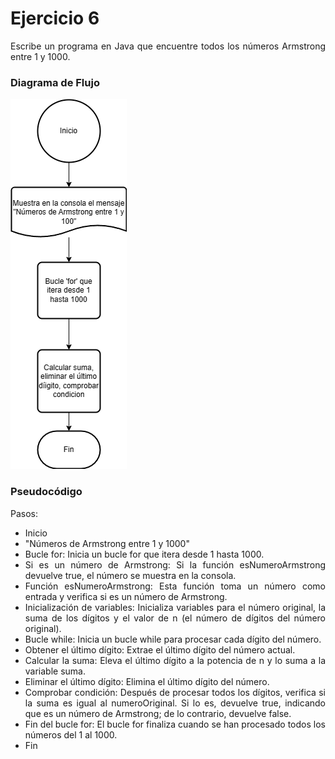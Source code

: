 <div align="justify">

# Ejercicio 6 <a name="ejercicio6"></a>

Escribe un programa en Java que encuentre todos los números Armstrong entre 1 y 1000.

### Diagrama de Flujo

<img src="diagramadeflujo6.png" 
/>

### Pseudocódigo

Pasos:
- Inicio
- "Números de Armstrong entre 1 y 1000"
- Bucle for: Inicia un bucle for que itera desde 1 hasta 1000.
- Si es un número de Armstrong: Si la función esNumeroArmstrong devuelve true, el número se muestra en la consola.
- Función esNumeroArmstrong: Esta función toma un número como entrada y verifica si es un número de Armstrong.
- Inicialización de variables: Inicializa variables para el número original, la suma de los dígitos y el valor de n (el número de dígitos del número original).
- Bucle while: Inicia un bucle while para procesar cada dígito del número.
- Obtener el último dígito: Extrae el último dígito del número actual.
- Calcular la suma: Eleva el último dígito a la potencia de n y lo suma a la variable suma.
- Eliminar el último dígito: Elimina el último dígito del número.
- Comprobar condición: Después de procesar todos los dígitos, verifica si la suma es igual al numeroOriginal. Si lo es, devuelve true, indicando que es un número de Armstrong; de lo contrario, devuelve false.
- Fin del bucle for: El bucle for finaliza cuando se han procesado todos los números del 1 al 1000.
- Fin


</div>